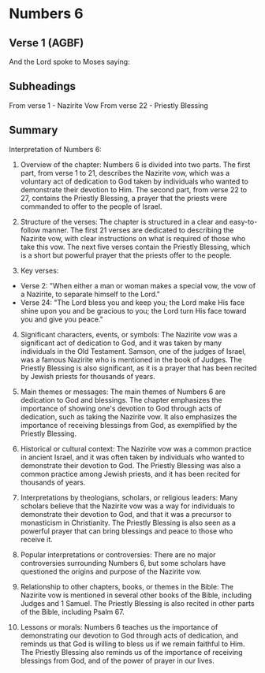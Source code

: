 # Numbers 6

## Verse 1 (AGBF)

And the Lord spoke to Moses saying:

## Subheadings

From verse 1 - Nazirite Vow
From verse 22 - Priestly Blessing

## Summary

Interpretation of Numbers 6:

1. Overview of the chapter:
Numbers 6 is divided into two parts. The first part, from verse 1 to 21, describes the Nazirite vow, which was a voluntary act of dedication to God taken by individuals who wanted to demonstrate their devotion to Him. The second part, from verse 22 to 27, contains the Priestly Blessing, a prayer that the priests were commanded to offer to the people of Israel.

2. Structure of the verses:
The chapter is structured in a clear and easy-to-follow manner. The first 21 verses are dedicated to describing the Nazirite vow, with clear instructions on what is required of those who take this vow. The next five verses contain the Priestly Blessing, which is a short but powerful prayer that the priests offer to the people.

3. Key verses:
- Verse 2: "When either a man or woman makes a special vow, the vow of a Nazirite, to separate himself to the Lord."
- Verse 24: "The Lord bless you and keep you; the Lord make His face shine upon you and be gracious to you; the Lord turn His face toward you and give you peace."

4. Significant characters, events, or symbols:
The Nazirite vow was a significant act of dedication to God, and it was taken by many individuals in the Old Testament. Samson, one of the judges of Israel, was a famous Nazirite who is mentioned in the book of Judges. The Priestly Blessing is also significant, as it is a prayer that has been recited by Jewish priests for thousands of years.

5. Main themes or messages:
The main themes of Numbers 6 are dedication to God and blessings. The chapter emphasizes the importance of showing one's devotion to God through acts of dedication, such as taking the Nazirite vow. It also emphasizes the importance of receiving blessings from God, as exemplified by the Priestly Blessing.

6. Historical or cultural context:
The Nazirite vow was a common practice in ancient Israel, and it was often taken by individuals who wanted to demonstrate their devotion to God. The Priestly Blessing was also a common practice among Jewish priests, and it has been recited for thousands of years.

7. Interpretations by theologians, scholars, or religious leaders:
Many scholars believe that the Nazirite vow was a way for individuals to demonstrate their devotion to God, and that it was a precursor to monasticism in Christianity. The Priestly Blessing is also seen as a powerful prayer that can bring blessings and peace to those who receive it.

8. Popular interpretations or controversies:
There are no major controversies surrounding Numbers 6, but some scholars have questioned the origins and purpose of the Nazirite vow.

9. Relationship to other chapters, books, or themes in the Bible:
The Nazirite vow is mentioned in several other books of the Bible, including Judges and 1 Samuel. The Priestly Blessing is also recited in other parts of the Bible, including Psalm 67.

10. Lessons or morals:
Numbers 6 teaches us the importance of demonstrating our devotion to God through acts of dedication, and reminds us that God is willing to bless us if we remain faithful to Him. The Priestly Blessing also reminds us of the importance of receiving blessings from God, and of the power of prayer in our lives.